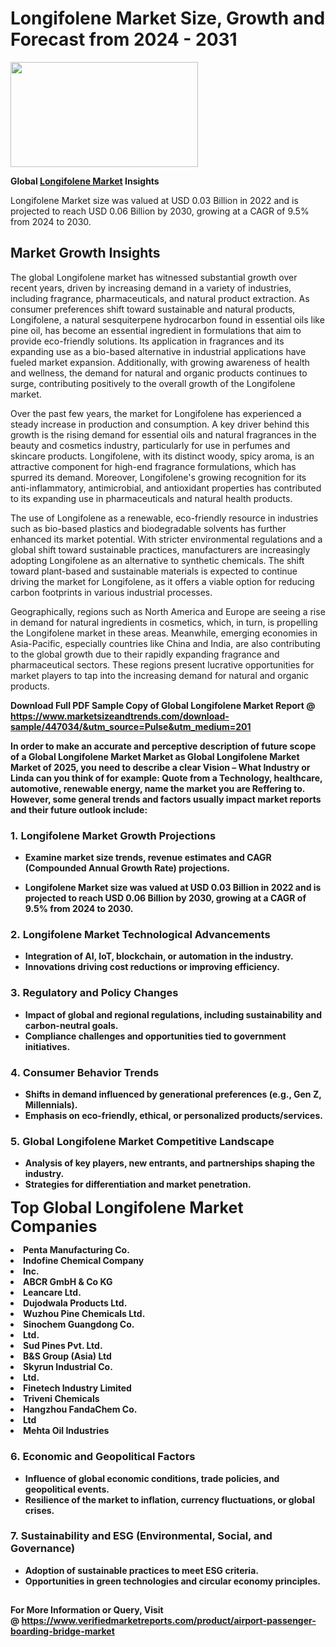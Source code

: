 <H1>Longifolene Market Size, Growth and Forecast from 2024 - 2031</H1><img class="aligncenter size-medium wp-image-584254" src="https://thirdeyenews.in/wp-content/uploads/2024/09/Global-Market-Research-300x168.jpeg" alt="" width="300" height="168" /><p><strong>Global&nbsp;<a href="https://www.marketsizeandtrends.com/download-sample/447034/&amp;utm_source=Pulse&amp;utm_medium=201">Longifolene Market</a> Insights</strong></p><p>Longifolene Market size was valued at USD 0.03 Billion in 2022 and is projected to reach USD 0.06 Billion by 2030, growing at a CAGR of 9.5% from 2024 to 2030.</p><p><h2>Market Growth Insights</h2> <p>The global Longifolene market has witnessed substantial growth over recent years, driven by increasing demand in a variety of industries, including fragrance, pharmaceuticals, and natural product extraction. As consumer preferences shift toward sustainable and natural products, Longifolene, a natural sesquiterpene hydrocarbon found in essential oils like pine oil, has become an essential ingredient in formulations that aim to provide eco-friendly solutions. Its application in fragrances and its expanding use as a bio-based alternative in industrial applications have fueled market expansion. Additionally, with growing awareness of health and wellness, the demand for natural and organic products continues to surge, contributing positively to the overall growth of the Longifolene market.</p> <p><strong></strong></p> <p>Over the past few years, the market for Longifolene has experienced a steady increase in production and consumption. A key driver behind this growth is the rising demand for essential oils and natural fragrances in the beauty and cosmetics industry, particularly for use in perfumes and skincare products. Longifolene, with its distinct woody, spicy aroma, is an attractive component for high-end fragrance formulations, which has spurred its demand. Moreover, Longifolene's growing recognition for its anti-inflammatory, antimicrobial, and antioxidant properties has contributed to its expanding use in pharmaceuticals and natural health products.</p> <p>The use of Longifolene as a renewable, eco-friendly resource in industries such as bio-based plastics and biodegradable solvents has further enhanced its market potential. With stricter environmental regulations and a global shift toward sustainable practices, manufacturers are increasingly adopting Longifolene as an alternative to synthetic chemicals. The shift toward plant-based and sustainable materials is expected to continue driving the market for Longifolene, as it offers a viable option for reducing carbon footprints in various industrial processes.</p> <p>Geographically, regions such as North America and Europe are seeing a rise in demand for natural ingredients in cosmetics, which, in turn, is propelling the Longifolene market in these areas. Meanwhile, emerging economies in Asia-Pacific, especially countries like China and India, are also contributing to the global growth due to their rapidly expanding fragrance and pharmaceutical sectors. These regions present lucrative opportunities for market players to tap into the increasing demand for natural and organic products.</p> <p><strong></p><p><span class=""><strong>Download Full PDF Sample Copy of Global Longifolene Market Report</strong> @ <a href="https://www.marketsizeandtrends.com/download-sample/447034/&amp;utm_source=Pulse&amp;utm_medium=201" target="_blank">https://www.marketsizeandtrends.com/download-sample/447034/&amp;utm_source=Pulse&amp;utm_medium=201</a></span></p><p>In order to make an accurate and perceptive description of future scope of a Global&nbsp;Longifolene Market Market as Global&nbsp;Longifolene Market Market of 2025, you need to describe a clear Vision &ndash; What Industry or Linda can you think of for example: Quote from a Technology, healthcare, automotive, renewable energy, name the market you are Reffering to. However, some general trends and factors usually impact market reports and their future outlook include:</p><h3>1.&nbsp;<strong>Longifolene Market Growth Projections</strong></h3><ul><li>Examine market size trends, revenue estimates and CAGR (Compounded Annual Growth Rate) projections.</li><li><p>Longifolene Market size was valued at USD 0.03 Billion in 2022 and is projected to reach USD 0.06 Billion by 2030, growing at a CAGR of 9.5% from 2024 to 2030.</p></li></ul><h3>2.&nbsp;<strong>Longifolene Market Technological Advancements</strong></h3><ul><li>Integration of AI, IoT, blockchain, or automation in the industry.</li><li>Innovations driving cost reductions or improving efficiency.</li></ul><h3>3.&nbsp;<strong>Regulatory and Policy Changes</strong></h3><ul><li>Impact of global and regional regulations, including sustainability and carbon-neutral goals.</li><li>Compliance challenges and opportunities tied to government initiatives.</li></ul><h3>4.&nbsp;<strong>Consumer Behavior Trends</strong></h3><ul><li>Shifts in demand influenced by generational preferences (e.g., Gen Z, Millennials).</li><li>Emphasis on eco-friendly, ethical, or personalized products/services.</li></ul><h3>5.&nbsp;<strong>Global Longifolene Market Competitive Landscape</strong></h3><ul><li>Analysis of key players, new entrants, and partnerships shaping the industry.</li><li>Strategies for differentiation and market penetration.</li></ul><p data-pm-slice="1 1 []"><span style="color: inherit; font-family: inherit; font-size: 25px;">Top Global Longifolene Market Companies</span></p><div class="" data-test-id=""><p><li>Penta Manufacturing Co.</li><li> Indofine Chemical Company</li><li> Inc.</li><li> ABCR GmbH & Co KG</li><li> Leancare Ltd.</li><li> Dujodwala Products Ltd.</li><li> Wuzhou Pine Chemicals Ltd.</li><li> Sinochem Guangdong Co.</li><li> Ltd.</li><li> Sud Pines Pvt. Ltd.</li><li> B&S Group (Asia) Ltd</li><li> Skyrun Industrial Co.</li><li> Ltd.</li><li> Finetech Industry Limited</li><li> Triveni Chemicals</li><li> Hangzhou FandaChem Co.</li><li>Ltd</li><li> Mehta Oil Industries</li></p></div><h3>6.&nbsp;<strong>Economic and Geopolitical Factors</strong></h3><ul><li>Influence of global economic conditions, trade policies, and geopolitical events.</li><li>Resilience of the market to inflation, currency fluctuations, or global crises.</li></ul><h3>7.&nbsp;<strong>Sustainability and ESG (Environmental, Social, and Governance)</strong></h3><ul><li>Adoption of sustainable practices to meet ESG criteria.</li><li>Opportunities in green technologies and circular economy principles.</li></ul><h2><strong style="font-size: 14px;">For More Information or Query, Visit @&nbsp;</strong><a style="background-color: #ffffff; font-size: 14px;" href="https://www.marketsizeandtrends.com/report/longifolene-market/" target="_blank">https://www.verifiedmarketreports.com/product/airport-passenger-boarding-bridge-market</a></h2>
